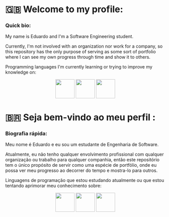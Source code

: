 # :uk:  Welcome to my profile:

### Quick bio: 
My name is Eduardo and I'm a Software Engineering student.

Currently, I'm not involved with an organization nor work for a company, so this repository has the only purpose of serving as some sort of portfolio where I can see my own progress through time and show it to others.


Programming languages I'm currently learning or trying to improve my knowledge on:

<p align="center">
  <img width="60" height="60" src="https://img.icons8.com/color/48/000000/c-programming.png">
  <img width="60" height="60" src="https://img.icons8.com/color/50/000000/java-coffee-cup-logo.png"/>
  <img width="60" height="60" src="https://img.icons8.com/color/48/000000/python.png"/>
</p>



# 🇧🇷 Seja bem-vindo ao meu perfil : 

### Biografia rápida: 
Meu nome é Eduardo e eu sou um estudante de Engenharia de Software.

Atualmente, eu não tenho qualquer envolvimento profissional com qualquer organização ou trabalho para qualquer companhia, então este repositório tem o único propósito de servir como uma espécie de portfólio, onde eu possa ver meu progresso ao decorrer do tempo e mostra-lo para outros.

Linguagens de programação que estou estudando atualmente ou que estou tentando aprimorar meu conhecimento sobre:
<p align="center">
  <img width="60" height="60" src="https://img.icons8.com/color/48/000000/c-programming.png">
  <img width="60" height="60" src="https://img.icons8.com/color/50/000000/java-coffee-cup-logo.png"/>
  <img width="60" height="60" src="https://img.icons8.com/color/48/000000/python.png"/>
</p>




